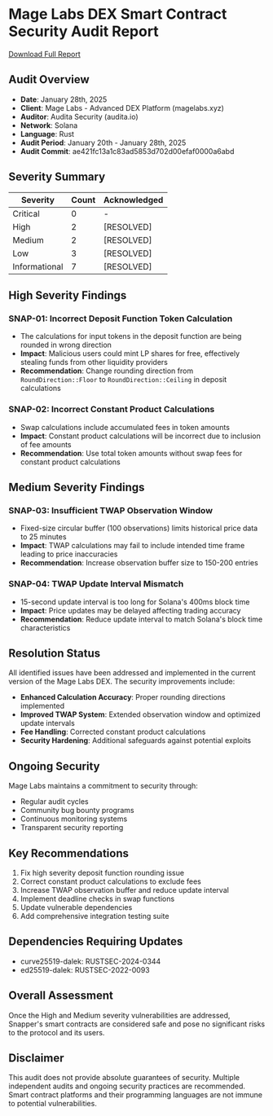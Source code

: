 # Mage Labs DEX Smart Contract Security Audit Report

[Download Full Report](https://github.com/AuditaSecurity/Public-Reports/blob/main/SnapperDEX_SecurityAudit_January2025.pdf)

## Audit Overview
- **Date**: January 28th, 2025
- **Client**: Mage Labs - Advanced DEX Platform (magelabs.xyz)
- **Auditor**: Audita Security (audita.io)
- **Network**: Solana
- **Language**: Rust
- **Audit Period**: January 20th - January 28th, 2025
- **Audit Commit**: ae421fc13a1c83ad5853d702d00efaf0000a6abd

## Severity Summary
| Severity | Count | Acknowledged |
|----------|--------|--------------|
| Critical | 0 | - |
| High | 2 | [RESOLVED] |
| Medium | 2 | [RESOLVED] |
| Low | 3 | [RESOLVED] |
| Informational | 7 | [RESOLVED] |

## High Severity Findings

### SNAP-01: Incorrect Deposit Function Token Calculation
- The calculations for input tokens in the deposit function are being rounded in wrong direction
- **Impact**: Malicious users could mint LP shares for free, effectively stealing funds from other liquidity providers
- **Recommendation**: Change rounding direction from `RoundDirection::Floor` to `RoundDirection::Ceiling` in deposit calculations

### SNAP-02: Incorrect Constant Product Calculations
- Swap calculations include accumulated fees in token amounts
- **Impact**: Constant product calculations will be incorrect due to inclusion of fee amounts
- **Recommendation**: Use total token amounts without swap fees for constant product calculations

## Medium Severity Findings

### SNAP-03: Insufficient TWAP Observation Window
- Fixed-size circular buffer (100 observations) limits historical price data to 25 minutes
- **Impact**: TWAP calculations may fail to include intended time frame leading to price inaccuracies
- **Recommendation**: Increase observation buffer size to 150-200 entries

### SNAP-04: TWAP Update Interval Mismatch
- 15-second update interval is too long for Solana's 400ms block time
- **Impact**: Price updates may be delayed affecting trading accuracy
- **Recommendation**: Reduce update interval to match Solana's block time characteristics

## Resolution Status

All identified issues have been addressed and implemented in the current version of the Mage Labs DEX. The security improvements include:

* **Enhanced Calculation Accuracy**: Proper rounding directions implemented
* **Improved TWAP System**: Extended observation window and optimized update intervals
* **Fee Handling**: Corrected constant product calculations
* **Security Hardening**: Additional safeguards against potential exploits

## Ongoing Security

Mage Labs maintains a commitment to security through:
* Regular audit cycles
* Community bug bounty programs
* Continuous monitoring systems
* Transparent security reporting

## Key Recommendations
1. Fix high severity deposit function rounding issue
2. Correct constant product calculations to exclude fees
3. Increase TWAP observation buffer and reduce update interval
4. Implement deadline checks in swap functions
5. Update vulnerable dependencies
6. Add comprehensive integration testing suite

## Dependencies Requiring Updates
- curve25519-dalek: RUSTSEC-2024-0344
- ed25519-dalek: RUSTSEC-2022-0093

## Overall Assessment
Once the High and Medium severity vulnerabilities are addressed, Snapper's smart contracts are considered safe and pose no significant risks to the protocol and its users.

## Disclaimer
This audit does not provide absolute guarantees of security. Multiple independent audits and ongoing security practices are recommended. Smart contract platforms and their programming languages are not immune to potential vulnerabilities.